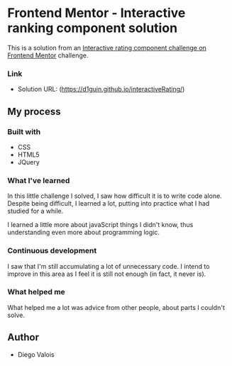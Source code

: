 # Frontend Mentor - Interactive ranking component solution

This is a solution from an [Interactive rating component challenge on Frontend Mentor](https://www.frontendmentor.io/challenges/interactive-rating-component-koxpeBUmI) challenge.


### Link

- Solution URL: (https://d1guin.github.io/interactiveRating/)

## My process

### Built with

- CSS
- HTML5
- JQuery

### What I've learned

In this little challenge I solved, I saw how difficult it is to write code alone. Despite being difficult, I learned a lot, putting into practice what I had studied for a while.

I learned a little more about javaScript things I didn't know, thus understanding even more about programming logic.

### Continuous development

I saw that I'm still accumulating a lot of unnecessary code. I intend to improve in this area as I feel it is still not enough (in fact, it never is).

### What helped me

What helped me a lot was advice from other people, about parts I couldn't solve.

## Author

- Diego Valois
